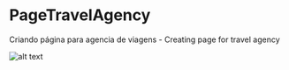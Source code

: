 # PageTravelAgency

Criando página para agencia de viagens - Creating page for travel agency

![alt text](http://url/to/img.png)

